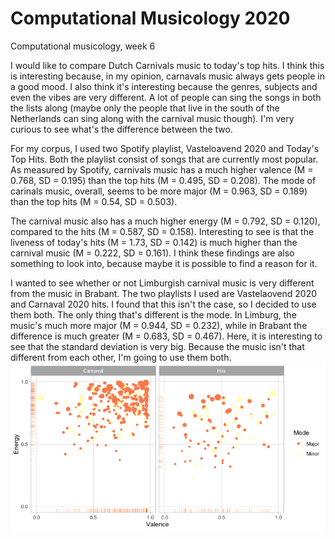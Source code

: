 # Computational Musicology 2020

Computational musicology, week 6

I would like to compare Dutch Carnivals music to today's top hits. I think this is interesting because, in my opinion, carnavals music always gets people in a good mood. I also think it's interesting because the genres, subjects and even the vibes are very different. A lot of people can sing the songs in both the lists along (maybe only the people that live in the south of the Netherlands can sing along with the carnival music though). I'm very curious to see what's the difference between the two.

For my corpus, I used two Spotify playlist, Vasteloavend 2020 and Today's Top Hits. Both the playlist consist of songs that are currently most popular. As measured by Spotify, carnivals music has a much higher valence (M = 0.768, SD = 0.195) than the top hits (M = 0.495, SD = 0.208). The mode of carinals music, overall, seems to be more major (M = 0.963, SD = 0.189) than the top hits (M = 0.54, SD = 0.503).

The carnival music also has a much higher energy (M = 0.792, SD = 0.120), compared to the hits (M = 0.587, SD = 0.158). Interesting to see is that the liveness of today's hits (M = 1.73, SD = 0.142) is much higher than the carnival music (M = 0.222, SD = 0.161). I think these findings are also something to look into, because maybe it is possible to find a reason for it.

I wanted to see whether or not Limburgish carnival music is very different from the music in Brabant. The two playlists I used are Vastelaovend 2020 and Carnaval 2020 hits. I found that this isn't the case, so I decided to use them both. The only thing that's different is the mode. In Limburg, the music's much more major (M = 0.944, SD = 0.232), while in Brabant the difference is much greater (M = 0.683, SD = 0.467). Here, it is interesting to see that the standard deviation is very big. Because the music isn't that different from each other, I'm going to use them both.
![Week7](week7.PNG)
